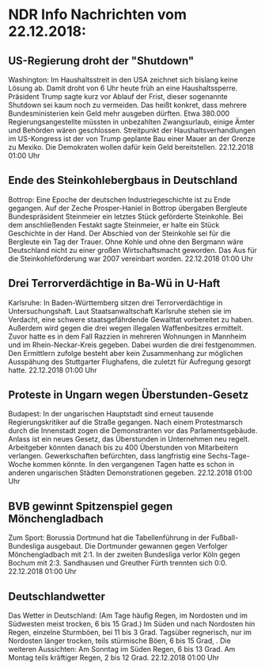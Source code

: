 # NDR Info Nachrichten vom 22.12.2018:


## US-Regierung droht der "Shutdown"
Washington: Im Haushaltsstreit in den USA zeichnet sich bislang keine Lösung ab. Damit droht von 6 Uhr heute früh an eine Haushaltssperre. Präsident Trump sagte kurz vor Ablauf der Frist, dieser sogenannte Shutdown sei kaum noch zu vermeiden. Das heißt konkret, dass mehrere Bundesministerien kein Geld mehr ausgeben dürften. Etwa 380.000 Regierungsangestellte müssten in unbezahlten Zwangsurlaub, einige Ämter und Behörden wären geschlossen. Streitpunkt der Haushaltsverhandlungen im US-Kongress ist der von Trump geplante Bau einer Mauer an der Grenze zu Mexiko. Die Demokraten wollen dafür kein Geld bereitstellen. 22.12.2018 01:00 Uhr 

## Ende des Steinkohlebergbaus in Deutschland
Bottrop:	Eine Epoche der deutschen Industriegeschichte ist zu Ende gegangen. Auf der Zeche Prosper-Haniel in Bottrop übergaben Bergleute Bundespräsident Steinmeier ein letztes Stück geförderte Steinkohle. Bei dem anschließenden Festakt sagte Steinmeier, er halte ein Stück Geschichte in der Hand. Der Abschied von der Steinkohle sei für die Bergleute ein Tag der Trauer. Ohne Kohle und ohne den Bergmann wäre Deutschland nicht zu einer großen Wirtschaftsmacht geworden. Das Aus für die Steinkohleförderung war 2007 vereinbart worden. 22.12.2018 01:00 Uhr 

## Drei Terrorverdächtige in Ba-Wü in U-Haft
Karlsruhe: In Baden-Württemberg sitzen drei Terrorverdächtige in Untersuchungshaft. Laut Staatsanwaltschaft Karlsruhe stehen sie im Verdacht, eine schwere staatsgefährdende Gewalttat vorbereitet zu haben. Außerdem wird gegen die drei wegen illegalen Waffenbesitzes ermittelt. Zuvor hatte es in dem Fall Razzien in mehreren Wohnungen in Mannheim und im Rhein-Neckar-Kreis gegeben. Dabei wurden die drei festgenommen. Den Ermittlern zufolge besteht aber kein Zusammenhang zur möglichen Ausspähung des Stuttgarter Flughafens, die zuletzt für Aufregung gesorgt hatte. 22.12.2018 01:00 Uhr 

## Proteste in Ungarn wegen Überstunden-Gesetz
Budapest: In der ungarischen Hauptstadt sind erneut tausende Regierungskritiker auf die Straße gegangen. Nach einem Protestmarsch durch die Innenstadt zogen die Demonstranten vor das Parlamentsgebäude. Anlass ist ein neues Gesetz, das Überstunden in Unternehmen neu regelt. Arbeitgeber könnten danach bis zu 400 Überstunden von Mitarbeitern verlangen. Gewerkschaften befürchten, dass langfristig eine Sechs-Tage-Woche kommen könnte. In den vergangenen Tagen hatte es schon in anderen ungarischen Städten Demonstrationen gegeben. 22.12.2018 01:00 Uhr 

## BVB gewinnt Spitzenspiel gegen Mönchengladbach
Zum Sport:	Borussia Dortmund hat die Tabellenführung in der Fußball-Bundesliga ausgebaut. Die Dortmunder gewannen gegen Verfolger Mönchengladbach mit 2:1. In der zweiten Bundesliga verlor Köln gegen Bochum mit 2:3. Sandhausen und Greuther Fürth trennten sich 0:0. 22.12.2018 01:00 Uhr 

## Deutschlandwetter
Das Wetter in Deutschland:
(Am Tage häufig Regen, im Nordosten und im Südwesten meist trocken, 6 bis 15 Grad.) Im Süden und nach Nordosten hin Regen, einzelne Sturmböen, bei 11 bis 3 Grad. Tagsüber regnerisch, nur im Nordosten länger trocken, teils stürmische Böen, 6 bis 15 Grad, . Die weiteren Aussichten: Am Sonntag im Süden Regen, 6 bis 13 Grad. Am Montag teils kräftiger Regen, 2 bis 12 Grad. 22.12.2018 01:00 Uhr 
